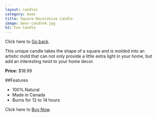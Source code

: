 ```yaml
---
layout: candles
category: bees
title: Square Decorative Candle
image: bees-candle4.jpg
h2: Fun Candle
---
```


Click here to [Go back]({{site.baseurl}}/candles/bees/).

This unique candle takes the shape of a square and is molded into an artistic mold that can not only provide a little extra light in your home, but add an interesting twist to your home decor. 

**Price:** $18.99

##Features

- 100% Natural
- Made in Canada
- Burns for 12 to 14 hours

Click here to [Buy Now]({{site.baseurl}}/cart/).

